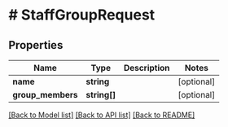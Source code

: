 # # StaffGroupRequest

## Properties

Name | Type | Description | Notes
------------ | ------------- | ------------- | -------------
**name** | **string** |  | [optional]
**group_members** | **string[]** |  | [optional]

[[Back to Model list]](../../README.md#models) [[Back to API list]](../../README.md#endpoints) [[Back to README]](../../README.md)
